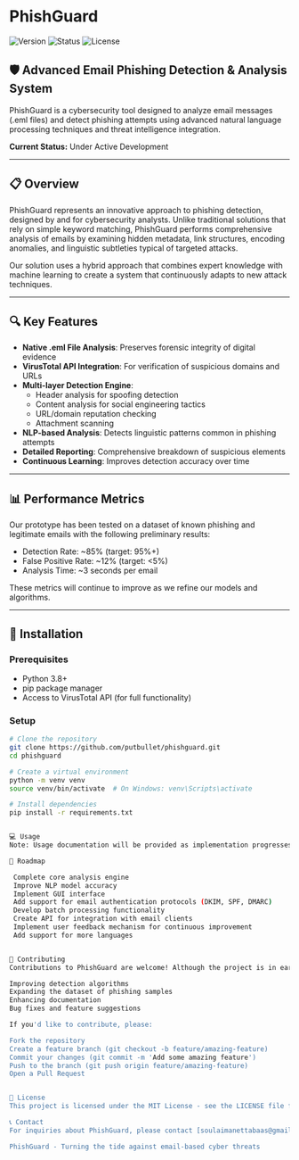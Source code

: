 # PhishGuard

![Version](https://img.shields.io/badge/version-0.1.0--alpha-blue)
![Status](https://img.shields.io/badge/status-prototype-orange)
![License](https://img.shields.io/badge/license-MIT-green)

## 🛡️ Advanced Email Phishing Detection & Analysis System

PhishGuard is a cybersecurity tool designed to analyze email messages (.eml files) and detect phishing attempts using advanced natural language processing techniques and threat intelligence integration.

**Current Status:** Under Active Development

---

## 📋 Overview

PhishGuard represents an innovative approach to phishing detection, designed by and for cybersecurity analysts. Unlike traditional solutions that rely on simple keyword matching, PhishGuard performs comprehensive analysis of emails by examining hidden metadata, link structures, encoding anomalies, and linguistic subtleties typical of targeted attacks.

Our solution uses a hybrid approach that combines expert knowledge with machine learning to create a system that continuously adapts to new attack techniques.

---

## 🔍 Key Features

- **Native .eml File Analysis**: Preserves forensic integrity of digital evidence
- **VirusTotal API Integration**: For verification of suspicious domains and URLs
- **Multi-layer Detection Engine**:
  - Header analysis for spoofing detection
  - Content analysis for social engineering tactics
  - URL/domain reputation checking
  - Attachment scanning
- **NLP-based Analysis**: Detects linguistic patterns common in phishing attempts
- **Detailed Reporting**: Comprehensive breakdown of suspicious elements
- **Continuous Learning**: Improves detection accuracy over time


---

## 📊 Performance Metrics

Our prototype has been tested on a dataset of known phishing and legitimate emails with the following preliminary results:

- Detection Rate: ~85% (target: 95%+)
- False Positive Rate: ~12% (target: <5%)
- Analysis Time: ~3 seconds per email

These metrics will continue to improve as we refine our models and algorithms.

---

## 🚀 Installation

### Prerequisites

- Python 3.8+
- pip package manager
- Access to VirusTotal API (for full functionality)

### Setup

```bash
# Clone the repository
git clone https://github.com/putbullet/phishguard.git
cd phishguard

# Create a virtual environment
python -m venv venv
source venv/bin/activate  # On Windows: venv\Scripts\activate

# Install dependencies
pip install -r requirements.txt


💻 Usage
Note: Usage documentation will be provided as implementation progresses. The project is currently in early development stage.

🔄 Roadmap

 Complete core analysis engine
 Improve NLP model accuracy
 Implement GUI interface
 Add support for email authentication protocols (DKIM, SPF, DMARC)
 Develop batch processing functionality
 Create API for integration with email clients
 Implement user feedback mechanism for continuous improvement
 Add support for more languages


🤝 Contributing
Contributions to PhishGuard are welcome! Although the project is in early stage, we appreciate help in:

Improving detection algorithms
Expanding the dataset of phishing samples
Enhancing documentation
Bug fixes and feature suggestions

If you'd like to contribute, please:

Fork the repository
Create a feature branch (git checkout -b feature/amazing-feature)
Commit your changes (git commit -m 'Add some amazing feature')
Push to the branch (git push origin feature/amazing-feature)
Open a Pull Request


📄 License
This project is licensed under the MIT License - see the LICENSE file for details.

📞 Contact
For inquiries about PhishGuard, please contact [soulaimanettabaas@gmail.com].

PhishGuard - Turning the tide against email-based cyber threats
